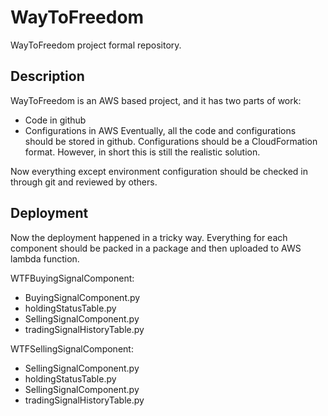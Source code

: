 # WayToFreedom
WayToFreedom project formal repository.

## Description
WayToFreedom is an AWS based project, and it has two parts of work:
* Code in github
* Configurations in AWS
Eventually, all the code and configurations should be stored in github. Configurations should be a CloudFormation format. However, in short this is still the realistic solution.

Now everything except environment configuration should be checked in through git and reviewed by others.

## Deployment
Now the deployment happened in a tricky way. Everything for each component should be packed in a package and then uploaded to AWS lambda function.

WTFBuyingSignalComponent:
* BuyingSignalComponent.py
* holdingStatusTable.py
* SellingSignalComponent.py
* tradingSignalHistoryTable.py

WTFSellingSignalComponent:
* SellingSignalComponent.py
* holdingStatusTable.py
* SellingSignalComponent.py
* tradingSignalHistoryTable.py


